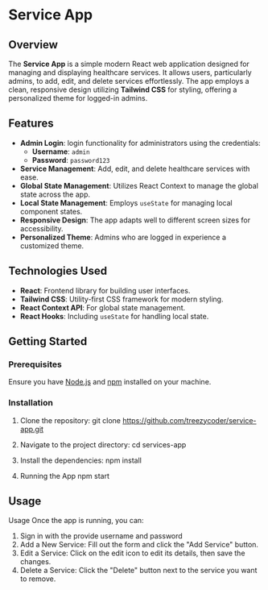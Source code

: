 # Service App

## Overview

The **Service App** is a simple modern React web application designed for managing and displaying healthcare services. It allows users, particularly admins, to add, edit, and delete services effortlessly. The app employs a clean, responsive design utilizing **Tailwind CSS** for styling, offering a personalized theme for logged-in admins.

## Features

- **Admin Login**: login functionality for administrators using the credentials:
  - **Username**: `admin`
  - **Password**: `password123`
- **Service Management**: Add, edit, and delete healthcare services with ease.
- **Global State Management**: Utilizes React Context to manage the global state across the app.
- **Local State Management**: Employs `useState` for managing local component states.
- **Responsive Design**: The app adapts well to different screen sizes for accessibility.
- **Personalized Theme**: Admins who are logged in experience a customized theme.

## Technologies Used

- **React**: Frontend library for building user interfaces.
- **Tailwind CSS**: Utility-first CSS framework for modern styling.
- **React Context API**: For global state management.
- **React Hooks**: Including `useState` for handling local state.

## Getting Started

### Prerequisites

Ensure you have [Node.js](https://nodejs.org/) and [npm](https://www.npmjs.com/) installed on your machine.

### Installation

1. Clone the repository:
   git clone https://github.com/treezycoder/service-app.git

2. Navigate to the project directory:
   cd services-app
3. Install the dependencies:
   npm install
4. Running the App
   npm start

## Usage

Usage
Once the app is running, you can:

1. Sign in with the provide username and password
2. Add a New Service: Fill out the form and click the "Add Service" button.
3. Edit a Service: Click on the edit icon to edit its details, then save the changes.
4. Delete a Service: Click the "Delete" button next to the service you want to remove.
